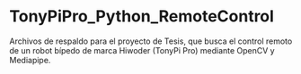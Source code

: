 # TonyPiPro_Python_RemoteControl
Archivos de respaldo para el proyecto de Tesis, que busca el control remoto de un robot bípedo de marca Hiwoder (TonyPi Pro) mediante OpenCV y Mediapipe.
